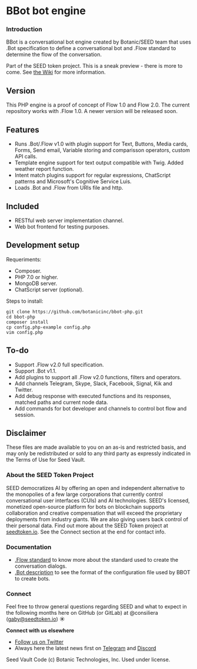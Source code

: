 # BBot bot engine

### Introduction

BBot is a conversational bot engine created by Botanic/SEED team that uses .Bot specification to define a conversational bot and .Flow standard to determine the flow of the conversation.

Part of the SEED token project. This is a sneak preview - there is more to come.
See [the Wiki](https://github.com/SeedVault/SEEDtoken-IP/wiki) for more information.


## Version
This PHP engine is a proof of concept of Flow 1.0 and Flow 2.0. The current repository works with .Flow 1.0. A newer version will be released soon. 

## Features

- Runs .Bot/.Flow v1.0 with plugin support for Text, Buttons, Media cards, Forms, Send email, Variable storing and comparisson operators, custom API calls.
- Template engine support for text output compatible with Twig. Added weather report function.
- Intent match plugins support for regular expressions, ChatScript patterns and Microsoft's Cognitive Service Luis.
- Loads .Bot and .Flow from URIs file and http.

## Included

- RESTful web server implementation channel.
- Web bot frontend for testing purposes.

## Development setup

Requeriments: 
- Composer.
- PHP 7.0 or higher.
- MongoDB server.
- ChatScript server (optional).

Steps to install:
```
git clone https://github.com/botanicinc/bbot-php.git
cd bbot-php
composer install
cp config.php-example config.php
vim config.php
```

## To-do

- Support .Flow v2.0 full specification.
- Support .Bot v1.1.
- Add plugins to support all .Flow v2.0 functions, filters and operators.
- Add channels Telegram, Skype, Slack, Facebook, Signal, Kik and Twitter.
- Add debug response with executed functions and its responses, matched paths and current node data.
- Add commands for bot developer and channels to control bot flow and session.


## Disclaimer

These files are made available to you on an as-is and restricted basis, and may only be redistributed or sold to any third party as expressly indicated in the Terms of Use for Seed Vault.


### About the SEED Token Project
SEED democratizes AI by offering an open and independent alternative to the monopolies of a few large corporations that currently control conversational user interfaces (CUIs) and AI technologies. SEED's licensed, monetized open-source platform for bots on blockchain supports collaboration and creative compensation that will exceed the proprietary deployments from industry giants. We are also giving users back control of their personal data. Find out more about the SEED Token project at [seedtoken.io](https://seedtoken.io). See the Connect section at the end for contact info.

### Documentation
- [.Flow standard](https://github.com/SeedVault/flow) to know more about the standard used to create the conversation dialogs.
- [.Bot description](https://github.com/SeedVault/bot) to see the format of the configuration file used by BBOT to create bots.


### Connect
Feel free to throw general questions regarding SEED and what to expect in the following months here on GitHub (or GitLab) at  @consiliera (gaby@seedtoken.io) :sunny: 

**Connect with us elsewhere** 
- [Follow us on Twitter](https://twitter.com/SEED_token)
- Always here the latest news first on [Telegram](https://t.me/seedtoken) and [Discord](https://discord.gg/Suv5bFT)

Seed Vault Code (c) Botanic Technologies, Inc. Used under license.

